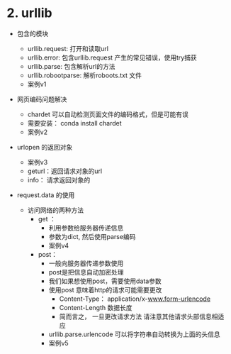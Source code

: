 



# 2. urllib
- 包含的模块
    - urllib.request: 打开和读取url
    - urllib.error: 包含urllib.request 产生的常见错误，使用try捕获
    - urllib.parse: 包含解析url的方法
    - urllib.robootparse: 解析roboots.txt 文件
    - 案例v1
    
- 网页编码问题解决
    - chardet  可以自动检测页面文件的编码格式，但是可能有误
    - 需要安装： conda install chardet
    - 案例v2

- urlopen 的返回对象
    - 案例v3
    - geturl：返回请求对象的url
    - info： 请求返回对象的

- request.data 的使用
    - 访问网络的两种方法
        - get ： 
            - 利用参数给服务器传递信息
            - 参数为dict, 然后使用parse编码
            - 案例v4
        - post： 
            - 一般向服务器传递参数使用
            - post是把信息自动加密处理
            - 我们如果想使用post，需要使用data参数
            - 使用post 意味着http的请求可能需要更改
                - Content-Type： application/x-www.form-urlencode
                - Content-Length  数据长度
                - 简而言之， 一旦更改请求方法  请注意其他请求头部信息相适应
            - urllib.parse.urlencode 可以将字符串自动转换为上面的头信息
            - 案例v5
        
    
    